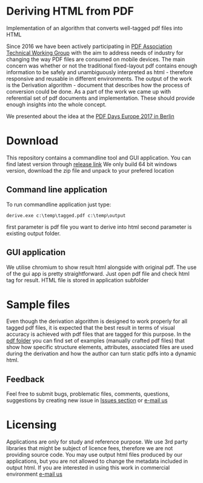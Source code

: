 # Deriving HTML from PDF

Implementation of an algorithm that converts well-tagged pdf files into HTML

Since 2016 we have been actively participating in [PDF Association Technical Working Group](https://www.pdfa.org/community/next-generation-pdf-technical-working-group/) with the aim to address needs of industry for changing the way PDF files are consumed on mobile devices. The main concern was whether or not the traditional fixed-layout pdf contains enough information to be safely and unambiguously interpreted as html - therefore responsive and reusable in different environments.
The output of the work is the Derivation algorithm - document that describes how the process of conversion could be done.
As a part of the work we came up with referential set of pdf documents and implementation. These should provide enough insights into the whole concept.

We presented about the idea at the [PDF Days Europe 2017 in Berlin](https://www.youtube.com/watch?v=cFr7SI8pMZk)

# Download
This repository contains a commandline tool and GUI application. You can find latest version through [release link](https://github.com/Normex/PDF-Derivation/releases) 
We only build 64 bit windows version, download the zip file and unpack to your prefered location

## Command line application

To run commandline application just type:

```batch
derive.exe c:\temp\tagged.pdf c:\temp\output
``` 
first parameter is pdf file you want to derive into html
second parameter is existing output folder.

## GUI application

We utilise chromium to show result html alongside with original pdf. The use of the gui app is pretty straightforward. Just open pdf file and check html tag for result. HTML file is stored in application subfolder

# Sample files

Even though the derivation algorithm is designed to work properly for all tagged pdf files, it is expected that the best result in terms of visual accuracy is achieved with pdf files that are tagged for this purpose. In the [pdf folder](https://github.com/Normex/PDF-Derivation/blob/master/pdf) you can find set of examples (manually crafted pdf files) that show how specific structure elements, attributes, associated files are used during the derivation and how the author can turn static pdfs into a dynamic html. 

## Feedback

Feel free to submit bugs, problematic files, comments, questions, suggestions by creating new issue in [Issues section](https://github.com/Normex/PDF-Derivation/issues) or [e-mail us](mailto:pdf-derivation@digitaldocuments.org) 

# Licensing

Applications are only for study and reference purpose.
We use 3rd party libraries that might be subject of licence fees, therefore we are not providing source code. 
You may use output html files produced by our applications, but you are not allowed to change the metadata included in output html.
If you are interested in using this work in commercial environment [e-mail us](mailto:pdf-derivation@digitaldocuments.org)




